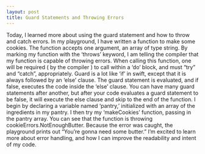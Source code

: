 ```yaml
---
layout: post
title: Guard Statements and Throwing Errors
---
```


Today, I learned more about using the guard statement and how to throw and catch errors. In my playground, I have written a function to make some cookies. The function accepts one argument, an array of type string. By marking my function with the ‘throws’ keyword, I am telling the compiler that my function is capable of throwing errors. When calling this function, one will be required ( by the compiler ) to call within a ‘do’ block, and must “try” and “catch”, appropriately. 
Guard is a lot like ‘if’ in swift, except that it is always followed by an ‘else’ clause. The guard statement is evaluated, and if false, executes the code inside the ‘else’ clause. You can have many guard statements after another, but after your code evaluates a guard statement to be false, it will execute the else clause and skip to the end of the function. 
I begin by declaring a variable named ‘pantry,’ initialized with an array of the ingredients in my pantry. I then try my ‘makeCookies’ function, passing in the pantry array. You can see that the function is throwing cookieErrors.NotEnoughButter. Because the error was caught, the playground prints out “You’re gonna need some butter.”
I’m excited to learn more about error handling, and how I can improve the readability and intent of my code.


